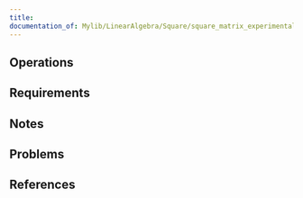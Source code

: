 ```yaml
---
title: 
documentation_of: Mylib/LinearAlgebra/Square/square_matrix_experimental.cpp
---
```


## Operations

## Requirements

## Notes

## Problems

## References
